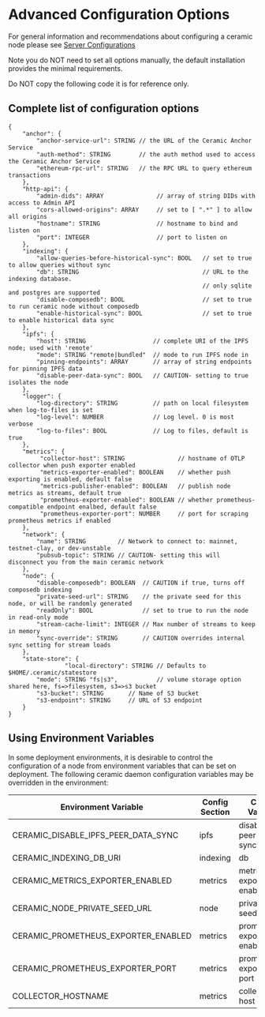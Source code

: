 # Advanced Configuration Options

For general information and recommendations about configuring a ceramic node please see [Server Configurations](https://developers.ceramic.network/docs/composedb/guides/composedb-server/server-configurations)

Note you do NOT need to set all options manually, the default installation provides the minimal requirements.  

Do NOT copy the following code it is for reference only.

## Complete list of configuration options
```
{
    "anchor": {
        "anchor-service-url": STRING // the URL of the Ceramic Anchor Service
        "auth-method": STRING        // the auth method used to access the Ceramic Anchor Service
        "ethereum-rpc-url": STRING   // the RPC URL to query ethereum transactions
    },
    "http-api": {
        "admin-dids": ARRAY               // array of string DIDs with access to Admin API
        "cors-allowed-origins": ARRAY     // set to [ ".*" ] to allow all origins
        "hostname": STRING                // hostname to bind and listen on
        "port": INTEGER                   // port to listen on
    },
    "indexing": {
        "allow-queries-before-historical-sync": BOOL   // set to true to allow queries without sync
        "db": STRING                                   // URL to the indexing database.  
                                                       // only sqlite and postgres are supported
        "disable-composedb": BOOL                      // set to true to run ceramic node without composedb
        "enable-historical-sync": BOOL                 // set to true to enable historical data sync
    },
    "ipfs": {
        "host": STRING                   // complete URI of the IPFS node; used with 'remote'
        "mode": STRING "remote|bundled"  // mode to run IPFS node in
        "pinning-endpoints": ARRAY       // array of string endpoints for pinning IPFS data
        "disable-peer-data-sync": BOOL   // CAUTION- setting to true isolates the node
    },
    "logger": {
        "log-directory": STRING          // path on local filesystem when log-to-files is set
        "log-level": NUMBER              // Log level. 0 is most verbose
        "log-to-files": BOOL             // Log to files, default is true
    },
    "metrics": {
         "collector-host": STRING               // hostname of OTLP collector when push exporter enabled
         "metrics-exporter-enabled": BOOLEAN    // whether push exporting is enabled, default false
         "metrics-publisher-enabled": BOOLEAN   // publish node metrics as streams, default true
         "prometheus-exporter-enabled": BOOLEAN // whether prometheus-compatible endpoint enalbed, default false
         "prometheus-exporter-port": NUMBER     // port for scraping prometheus metrics if enabled
    },
    "network": {
        "name": STRING         // Network to connect to: mainnet, testnet-clay, or dev-unstable
        "pubsub-topic": STRING // CAUTION- setting this will disconnect you from the main ceramic network
    },
    "node": {
        "disable-composedb": BOOLEAN  // CAUTION if true, turns off composedb indexing
        "private-seed-url": STRING    // the private seed for this node, or will be randomly generated
        "readOnly": BOOL              // set to true to run the node in read-only mode
        "stream-cache-limit": INTEGER // Max number of streams to keep in memory
        "sync-override": STRING       // CAUTION overrides internal sync setting for stream loads
    },
    "state-store": { 
				"local-directory": STRING // Defaults to $HOME/.ceramic/statestore
        "mode": STRING "fs|s3",           // volume storage option shared here, fs=>filesystem, s3=>s3 bucket
        "s3-bucket": STRING       // Name of S3 bucket
        "s3-endpoint": STRING     // URL of S3 endpoint
    }
}
```

## Using Environment Variables

In some deployment environments, it is desirable to control the configuration of a node from environment variables that can be set on deployment. 
The following ceramic daemon configuration variables may be overridden in the environment:

| Environment Variable | Config Section | Config Variable |
|-----------------|-----------------|-----------------|
| CERAMIC_DISABLE_IPFS_PEER_DATA_SYNC  | ipfs  | disable-peer-data-sync |
| CERAMIC_INDEXING_DB_URI    | indexing    | db    |
| CERAMIC_METRICS_EXPORTER_ENABLED  |  metrics   |  metrics-exporter-enabled   |
| CERAMIC_NODE_PRIVATE_SEED_URL   | node    |  private-seed-url   |
| CERAMIC_PROMETHEUS_EXPORTER_ENABLED | metrics  | prometheus-exporter-enabled |
| CERAMIC_PROMETHEUS_EXPORTER_PORT   | metrics    | prometheus-exporter-port    |
| COLLECTOR_HOSTNAME  | metrics    | collector-host    |


